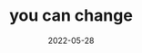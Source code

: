 ---
title: "you can change"
date: 2022-05-28
related:
  - VISUALIZE YOURSELF
  - YOU ARE NOT YOUR THOUGHTS
  - YOU ARE STRONG
type: cue
tags:
  - cue
  - you
---